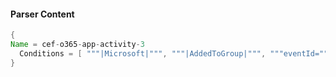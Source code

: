 #### Parser Content
```Java
{
Name = cef-o365-app-activity-3
  Conditions = [ """|Microsoft|""", """|AddedToGroup|""", """eventId=""" ]
}
```